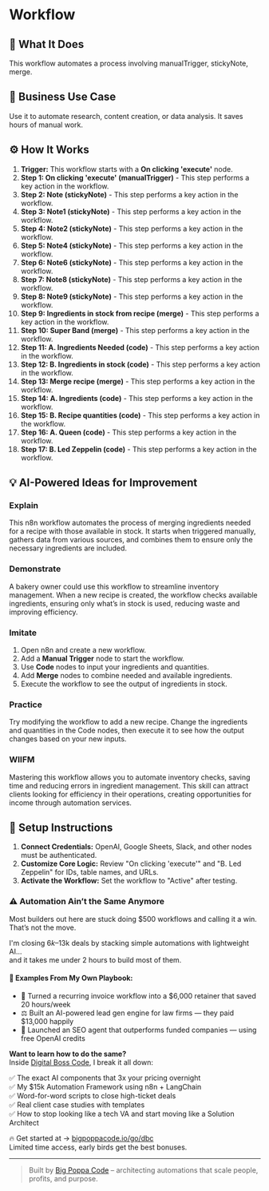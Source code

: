 # Workflow

## 🚀 What It Does
This workflow automates a process involving manualTrigger, stickyNote, merge.

## 💼 Business Use Case
Use it to automate research, content creation, or data analysis. It saves hours of manual work.

## ⚙️ How It Works
1.  **Trigger:** This workflow starts with a **On clicking 'execute'** node.
2. **Step 1: On clicking 'execute' (manualTrigger)** - This step performs a key action in the workflow.
3. **Step 2: Note (stickyNote)** - This step performs a key action in the workflow.
4. **Step 3: Note1 (stickyNote)** - This step performs a key action in the workflow.
5. **Step 4: Note2 (stickyNote)** - This step performs a key action in the workflow.
6. **Step 5: Note4 (stickyNote)** - This step performs a key action in the workflow.
7. **Step 6: Note6 (stickyNote)** - This step performs a key action in the workflow.
8. **Step 7: Note8 (stickyNote)** - This step performs a key action in the workflow.
9. **Step 8: Note9 (stickyNote)** - This step performs a key action in the workflow.
10. **Step 9: Ingredients in stock from recipe (merge)** - This step performs a key action in the workflow.
11. **Step 10: Super Band (merge)** - This step performs a key action in the workflow.
12. **Step 11: A. Ingredients Needed (code)** - This step performs a key action in the workflow.
13. **Step 12: B. Ingredients in stock (code)** - This step performs a key action in the workflow.
14. **Step 13: Merge recipe (merge)** - This step performs a key action in the workflow.
15. **Step 14: A. Ingredients (code)** - This step performs a key action in the workflow.
16. **Step 15: B. Recipe quantities (code)** - This step performs a key action in the workflow.
17. **Step 16: A. Queen (code)** - This step performs a key action in the workflow.
18. **Step 17: B. Led Zeppelin (code)** - This step performs a key action in the workflow.

## 💡 AI-Powered Ideas for Improvement
### Explain
This n8n workflow automates the process of merging ingredients needed for a recipe with those available in stock. It starts when triggered manually, gathers data from various sources, and combines them to ensure only the necessary ingredients are included.

### Demonstrate
A bakery owner could use this workflow to streamline inventory management. When a new recipe is created, the workflow checks available ingredients, ensuring only what’s in stock is used, reducing waste and improving efficiency.

### Imitate
1. Open n8n and create a new workflow.
2. Add a **Manual Trigger** node to start the workflow.
3. Use **Code** nodes to input your ingredients and quantities.
4. Add **Merge** nodes to combine needed and available ingredients.
5. Execute the workflow to see the output of ingredients in stock.

### Practice
Try modifying the workflow to add a new recipe. Change the ingredients and quantities in the Code nodes, then execute it to see how the output changes based on your new inputs.

### WIIFM
Mastering this workflow allows you to automate inventory checks, saving time and reducing errors in ingredient management. This skill can attract clients looking for efficiency in their operations, creating opportunities for income through automation services.

## 🔧 Setup Instructions
1. **Connect Credentials:** OpenAI, Google Sheets, Slack, and other nodes must be authenticated.
2. **Customize Core Logic:** Review "On clicking 'execute'" and "B. Led Zeppelin" for IDs, table names, and URLs.
3. **Activate the Workflow:** Set the workflow to "Active" after testing.

### ⚠️ Automation Ain’t the Same Anymore

Most builders out here are stuck doing $500 workflows and calling it a win.  
That’s not the move.  

I'm closing $6k–$13k deals by stacking simple automations with lightweight AI...  
and it takes me under 2 hours to build most of them.

#### 🧠 Examples From My Own Playbook:
- 🔁 Turned a recurring invoice workflow into a $6,000 retainer that saved 20 hours/week  
- ⚖️ Built an AI-powered lead gen engine for law firms — they paid $13,000 happily  
- 🚀 Launched an SEO agent that outperforms funded companies — using free OpenAI credits  

**Want to learn how to do the same?**  
Inside [Digital Boss Code](https://bigpoppacode.io/go/dbc), I break it all down:

✅ The exact AI components that 3x your pricing overnight  
✅ My $15k Automation Framework using n8n + LangChain  
✅ Word-for-word scripts to close high-ticket deals  
✅ Real client case studies with templates  
✅ How to stop looking like a tech VA and start moving like a Solution Architect  

🔥 Get started at → [bigpoppacode.io/go/dbc](https://bigpoppacode.io/go/dbc)  
Limited time access, early birds get the best bonuses.

---
> Built by [Big Poppa Code](https://bigpoppacode.io) – architecting automations that scale people, profits, and purpose.

